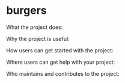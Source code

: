 # burgers

What the project does:


Why the project is useful:


How users can get started with the project:


Where users can get help with your project:


Who maintains and contributes to the project: